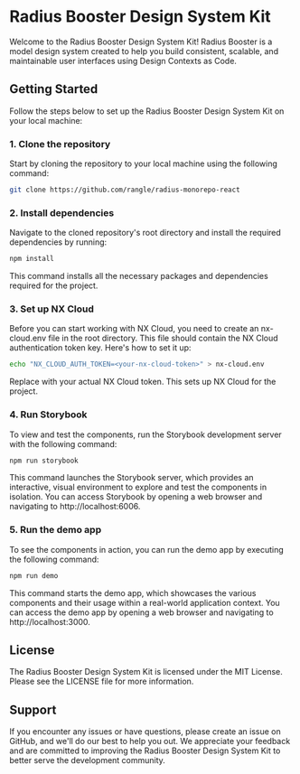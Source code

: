 # Radius Booster Design System Kit

Welcome to the Radius Booster Design System Kit! Radius Booster is a model design system created to help you build
consistent, scalable, and maintainable user interfaces using Design Contexts as Code.

## Getting Started

Follow the steps below to set up the Radius Booster Design System Kit on your local machine:

### 1. Clone the repository

Start by cloning the repository to your local machine using the following command:

```bash
git clone https://github.com/rangle/radius-monorepo-react
```

### 2. Install dependencies

Navigate to the cloned repository's root directory and install the required dependencies by running:

```bash
npm install
```

This command installs all the necessary packages and dependencies required for the project.

### 3. Set up NX Cloud

Before you can start working with NX Cloud, you need to create an nx-cloud.env file in the root directory. This file
should contain the NX Cloud authentication token key. Here's how to set it up:

```bash
echo "NX_CLOUD_AUTH_TOKEN=<your-nx-cloud-token>" > nx-cloud.env
```

Replace <your-nx-cloud-token> with your actual NX Cloud token. This sets up NX Cloud for the project.

### 4. Run Storybook

To view and test the components, run the Storybook development server with the following command:

```bash
npm run storybook
```

This command launches the Storybook server, which provides an interactive, visual environment to explore and test the
components in isolation. You can access Storybook by opening a web browser and navigating to http://localhost:6006.

### 5. Run the demo app

To see the components in action, you can run the demo app by executing the following command:

```bash
npm run demo
```

This command starts the demo app, which showcases the various components and their usage within a real-world application
context. You can access the demo app by opening a web browser and navigating to http://localhost:3000.

## License

The Radius Booster Design System Kit is licensed under the MIT License. Please see the LICENSE file for more
information.

## Support

If you encounter any issues or have questions, please create an issue on GitHub, and we'll do our best to help you out.
We appreciate your feedback and are committed to improving the Radius Booster Design System Kit to better serve the
development community.
